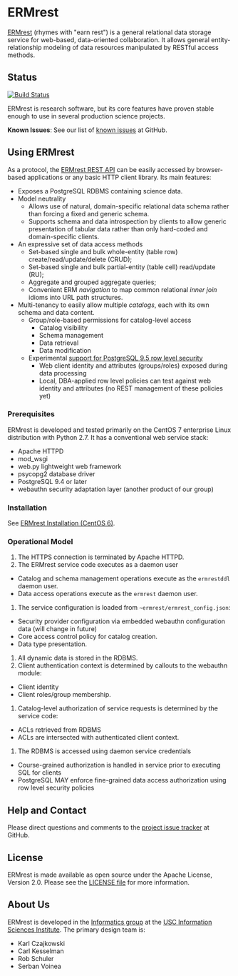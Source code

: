 # ERMrest

[ERMrest](http://github.com/informatics-isi-edu/ermrest) (rhymes with
"earn rest") is a general relational data storage service for web-based, data-oriented collaboration. It allows general entity-relationship modeling of data resources manipulated by RESTful access methods.

## Status

[![Build Status](https://travis-ci.org/informatics-isi-edu/ermrest.svg?branch=master)](https://travis-ci.org/informatics-isi-edu/ermrest)

ERMrest is research software, but its core features have proven stable enough to use in several production science projects.

**Known Issues**: See our list of [known issues](https://github.com/informatics-isi-edu/ermrest/issues?q=is%3Aopen+is%3Aissue+label%3Abug) at GitHub.

## Using ERMrest

As a protocol, the [ERMrest REST API](api-doc/index.md) can be easily accessed by browser-based applications or any basic HTTP client library. Its main features:
- Exposes a PostgreSQL RDBMS containing science data.
- Model neutrality
  - Allows use of natural, domain-specific relational data schema rather than forcing a fixed and generic schema.
  - Supports schema and data introspection by clients to allow generic presentation of tabular data rather than only hard-coded and domain-specific clients.
- An expressive set of data access methods
  - Set-based single and bulk whole-entity (table row) create/read/update/delete (CRUD);
  - Set-based single and bulk partial-entity (table cell) read/update (RU);
  - Aggregate and grouped aggregate queries;
  - Convenient ERM _navigation_ to map common relational _inner join_ idioms into URL path structures.
- Multi-tenancy to easily allow multiple _catalogs_, each with its own schema and data content.
  - Group/role-based permissions for catalog-level access
    - Catalog visibility
	- Schema management
	- Data retrieval
	- Data modification
  - Experimental [support for PostgreSQL 9.5 row level security](user-doc/row-level-security.md)
    - Web client identity and attributes (groups/roles) exposed during data processing
	- Local, DBA-applied row level policies can test against web identity and attributes (no REST management of these policies yet)

### Prerequisites

ERMrest is developed and tested primarily on the CentOS 7 enterprise Linux distribution with Python 2.7. It has a conventional web service stack:
- Apache HTTPD
- mod_wsgi
- web.py lightweight web framework
- psycopg2 database driver
- PostgreSQL 9.4 or later
- webauthn security adaptation layer (another product of our group)

### Installation

See [ERMrest Installation (CentOS 6)](user-doc/install-centos7.md).

### Operational Model

1. The HTTPS connection is terminated by Apache HTTPD.
1. The ERMrest service code executes as a daemon user
  - Catalog and schema management operations execute as the `ermrestddl` daemon user.
  - Data access operations execute as the `ermrest` daemon user.
1. The service configuration is loaded from `~ermrest/ermrest_config.json`:
  - Security provider configuration via embedded webauthn configuration data (will change in future)
  - Core access control policy for catalog creation.
  - Data type presentation.
1. All dynamic data is stored in the RDBMS.
1. Client authentication context is determined by callouts to the webauthn module:
  - Client identity
  - Client roles/group membership.
1. Catalog-level authorization of service requests is determined by the service code:
  - ACLs retrieved from RDBMS
  - ACLs are intersected with authenticated client context.
1. The RDBMS is accessed using daemon service credentials
  - Course-grained authorization is handled in service prior to executing SQL for clients
  - PostgreSQL MAY enforce fine-grained data access authorization using row level security policies

## Help and Contact

Please direct questions and comments to the [project issue tracker](https://github.com/informatics-isi-edu/ermrest/issues) at GitHub.

## License

ERMrest is made available as open source under the Apache License,
Version 2.0. Please see the [LICENSE file](LICENSE) for more
information.

## About Us

ERMrest is developed in the
[Informatics group](http://www.isi.edu/research_groups/informatics/home)
at the [USC Information Sciences Institute](http://www.isi.edu). The
primary design team is:

- Karl Czajkowski
- Carl Kesselman
- Rob Schuler
- Serban Voinea
